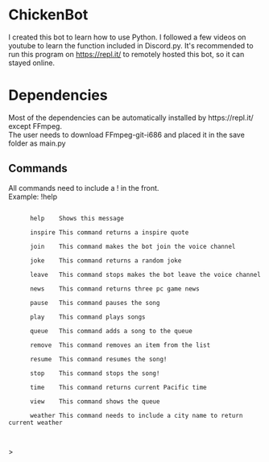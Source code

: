 # ChickenBot

I created this bot to learn how to use Python. I followed a few videos on youtube to learn the function included in Discord.py. It's recommended to run this program on https://repl.it/ to remotely hosted this bot, so it can stayed online.



<h1>Dependencies</h1>
<p>
  Most of the dependencies can be automatically installed by https://repl.it/ except FFmpeg. <br>
  The user needs to download FFmpeg-git-i686 and placed it in the save folder as main.py
</p>
<h2>Commands</h2>
<p>
  All commands need to include a ! in the front. <br>
  Example: !help
</p>

<CODE>
      help    Shows this message <br>
      inspire This command returns a inspire quote <br>
      join    This command makes the bot join the voice channel <br>
      joke    This command returns a random joke  <br>
      leave   This command stops makes the bot leave the voice channel <br>
      news    This command returns three pc game news <br>
      pause   This command pauses the song <br>
      play    This command plays songs <br>
      queue   This command adds a song to the queue <br>
      remove  This command removes an item from the list <br>
      resume  This command resumes the song! <br>
      stop    This command stops the song! <br>
      time    This command returns current Pacific time  <br>
      view    This command shows the queue <br>
      weather This command needs to include a city name to return current weather <br>

</CODE>>
      

